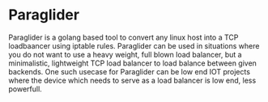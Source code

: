 # Paraglider

Paraglider is a golang based tool to convert any linux host into a TCP loadbaancer using iptable rules. Paraglider can be used
in situations where you do not want to use a heavy weight, full blown load balancer, but a minimalistic, lightweight 
TCP load balancer to load balance between given backends. One such usecase for Paraglider can be low end IOT projects where
the device which needs to serve as a load balancer is low end, less powerfull.

